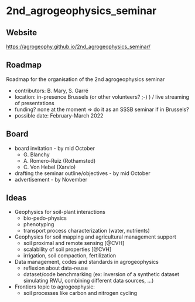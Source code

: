 # 2nd_agrogeophysics_seminar

## Website
https://agrogeophy.github.io/2nd_agrogeophysics_seminar/

## Roadmap

Roadmap for the organisation of the 2nd agrogeophysics seminar

- contributors: B. Mary, S. Garré
- location: in-presence Brussels (or other volunteers? ;-) ) / live streaming of presentations
- funding? none at the moment => do it as an SSSB seminar if in Brussels?
- possible date: February-March 2022

## Board

* board invitation - by mid October
    - G. Blanchy
    - A. Romero-Ruiz (Rothamsted)
    - C. Von Hebel (Xarvio)
* drafting the seminar outline/objectives - by mid October
* advertisement - by November


## Ideas 
* Geophysics for soil-plant interactions
    - bio-pedo-physics
    - phenotyping
    - transport process characterization (water, nutrients)     
* Geophysics for soil mapping and agricultural management support
    - soil proximal and remote sensing [@CVH]
    - scalability of soil properties [@CVH]
    - irrigation, soil compaction, fertilization
* Data management, codes and standards in agrogeophysics
    - reflexion about data-reuse
    - dataset/code benchmarking
       (ex: inversion of a synthetic dataset simulating RWU, combining different data sources, ...)
* Frontiers topic to agrogeophysic:
    - soil processes like carbon and nitrogen cycling


   
   
